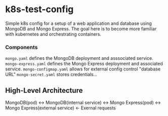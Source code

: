 # k8s-test-config

Simple k8s config for a setup of a web application and database using MongoDB and Mongo Express. The goal here is to become more familiar with kubernetes and orchestrating containers.

### Components
`mongo.yaml` defines the MongoDB deployment and asssociated service.
`mongo-express.yaml` defines the Mongo Express deployment and associated service.
`mongo-configmap.yaml` allows for external config control "database URL"
`mongo-secret.yaml` stores credentials...

## High-Level Architecture
MongoDB(pod) <-> MongoDB(internal service) <-> Mongo Express(pod) <-> Mongo Express(external service) <- Exernal requests
